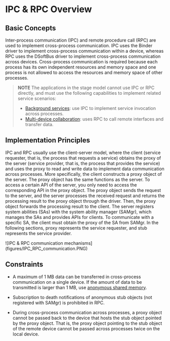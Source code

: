 # IPC & RPC Overview


## Basic Concepts

Inter-process communication (IPC) and remote procedure call (RPC) are used to implement cross-process communication. IPC uses the Binder driver to implement cross-process communication within a device, whereas RPC uses the DSoftBus driver to implement cross-process communication across devices. Cross-process communication is required because each process has its own independent resources and memory space and one process is not allowed to access the resources and memory space of other processes.

> **NOTE**
> The applications in the stage model cannot use IPC or RPC directly, and must use the following capabilities to implement related service scenarios:
>- [Background services](../application-models/background-services.md): use IPC to implement service invocation across processes.
>- [Multi-device collaboration](../application-models/hop-multi-device-collaboration.md): uses RPC to call remote interfaces and transfer data.


## Implementation Principles

IPC and RPC usually use the client-server model, where the client (service requester, that is, the process that requests a service) obtains the proxy of the server (service provider, that is, the process that provides the service) and uses the proxy to read and write data to implement data communication across processes. More specifically, the client constructs a proxy object of the server. The proxy object has the same functions as the server. To access a certain API of the server, you only need to access the corresponding API in the proxy object. The proxy object sends the request to the server, and the server processes the received request and returns the processing result to the proxy object through the driver. Then, the proxy object forwards the processing result to the client. The server registers system abilities (SAs) with the system ability manager (SAMgr), which manages the SAs and provides APIs for clients. To communicate with a specific SA, the client must obtain the proxy of the SA from SAMgr. In the following sections, proxy represents the service requester, and stub represents the service provider.

![IPC & RPC communication mechanisms] (figures/IPC_RPC_communication.PNG)


## Constraints

- A maximum of 1 MB data can be transferred in cross-process communication on a single device. If the amount of data to be transmitted is larger than 1 MB, use [anonymous shared memory](../reference/apis-ipc-kit/js-apis-rpc.md#ashmem8).

- Subscription to death notifications of anonymous stub objects (not registered with SAMgr) is prohibited in RPC.

- During cross-process communication across processes, a proxy object cannot be passed back to the device that hosts the stub object pointed by the proxy object. That is, the proxy object pointing to the stub object of the remote device cannot be passed across processes twice on the local device.
